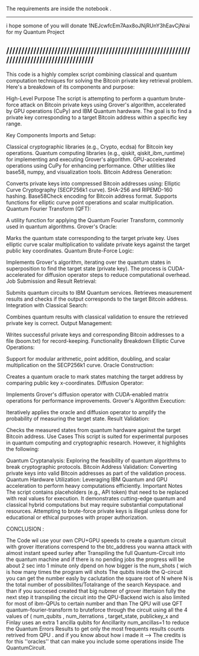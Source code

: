 The requirements are inside the notebook .
_________________________________________________________________________________________
i hope somone of you will donate 1NEJcwfcEm7Aax8oJNjRUnY3hEavCjNrai for my Quantum Project

//////////////////////////////////////////////////////////////////////////////////////////
------------------------------------------------------------------------------------------

This code is a highly complex script combining classical and quantum computation techniques for solving the Bitcoin private key retrieval problem. Here's a breakdown of its components and purpose:

High-Level Purpose
The script is attempting to perform a quantum brute-force attack on Bitcoin private keys using Grover's algorithm, accelerated by GPU operations (CuPy) and IBM Quantum hardware. The goal is to find a private key corresponding to a target Bitcoin address within a specific key range.

Key Components
Imports and Setup:

Classical cryptographic libraries (e.g., Crypto, ecdsa) for Bitcoin key operations.
Quantum computing libraries (e.g., qiskit, qiskit_ibm_runtime) for implementing and executing Grover's algorithm.
GPU-accelerated operations using CuPy for enhancing performance.
Other utilities like base58, numpy, and visualization tools.
Bitcoin Address Generation:

Converts private keys into compressed Bitcoin addresses using:
Elliptic Curve Cryptography (SECP256k1 curve).
SHA-256 and RIPEMD-160 hashing.
Base58Check encoding for Bitcoin address format.
Supports functions for elliptic curve point operations and scalar multiplication.
Quantum Fourier Transform (QFT):

A utility function for applying the Quantum Fourier Transform, commonly used in quantum algorithms.
Grover's Oracle:

Marks the quantum state corresponding to the target private key.
Uses elliptic curve scalar multiplication to validate private keys against the target public key coordinates.
Quantum Brute-Force Logic:

Implements Grover's algorithm, iterating over the quantum states in superposition to find the target state (private key).
The process is CUDA-accelerated for diffusion operator steps to reduce computational overhead.
Job Submission and Result Retrieval:

Submits quantum circuits to IBM Quantum services.
Retrieves measurement results and checks if the output corresponds to the target Bitcoin address.
Integration with Classical Search:

Combines quantum results with classical validation to ensure the retrieved private key is correct.
Output Management:

Writes successful private keys and corresponding Bitcoin addresses to a file (boom.txt) for record-keeping.
Functionality Breakdown
Elliptic Curve Operations:

Support for modular arithmetic, point addition, doubling, and scalar multiplication on the SECP256k1 curve.
Oracle Construction:

Creates a quantum oracle to mark states matching the target address by comparing public key x-coordinates.
Diffusion Operator:

Implements Grover's diffusion operator with CUDA-enabled matrix operations for performance improvements.
Grover's Algorithm Execution:

Iteratively applies the oracle and diffusion operator to amplify the probability of measuring the target state.
Result Validation:

Checks the measured states from quantum hardware against the target Bitcoin address.
Use Cases
This script is suited for experimental purposes in quantum computing and cryptographic research. However, it highlights the following:

Quantum Cryptanalysis: Exploring the feasibility of quantum algorithms to break cryptographic protocols.
Bitcoin Address Validation: Converting private keys into valid Bitcoin addresses as part of the validation process.
Quantum Hardware Utilization: Leveraging IBM Quantum and GPU acceleration to perform heavy computations efficiently.
Important Notes
The script contains placeholders (e.g., API token) that need to be replaced with real values for execution.
It demonstrates cutting-edge quantum and classical hybrid computations but may require substantial computational resources.
Attempting to brute-force private keys is illegal unless done for educational or ethical purposes with proper authorization.

CONCLUSION : 

The Code wil use your own CPU+GPU speeds to create a quantum circuit with grover itterations correspend to the btc_address you wanna attack with almost instant speed surley after Transpiling the full Quantum-Circuit into the quantum machine and if there is no pending jobs the progress will be about 2 sec into 1 minute only dpend on how bigger is the num_shots ( wich is how many times the program will shots The qubits inside the Q-circuit
you can get the number easly by caclutation the square root of N where N is the total number of possibilites/Totalrange of the search Keyspace. and than if you succesed created that big nubmer of grover ittertaion fully
the next step it transpiling the circuit into the QPU-Backend wich is also limited for most of ibm-QPUs to certain number and than The QPU will use QFT quantum-fourier-transform to bruteforce through the circuit using all the 4 values of ( num_qubits , num_iterrations , target_state, publickey_x and Finlay uses an extra 1 ancilla qubits for Ancillarity num_ancillas=1 to reduce the Quantum Errors Results to get only the most frequents results counts retrived from QPU .
and if you know about how i made it --> The credits is for this ''oracles'' that can make you include some operations inside The QuantumCircuit.

